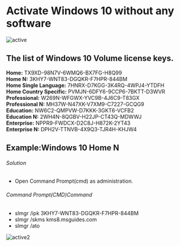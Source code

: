 <h1>Activate Windows 10 without any software</h1>


![active](https://user-images.githubusercontent.com/69615463/123890741-95a7bb80-d979-11eb-9b74-9a931852c558.png)


<h2>The list of Windows 10 Volume license keys.</h2>



<b> Home:</b>                  TX9XD-98N7V-6WMQ6-BX7FG-H8Q99
 <br>
<b>Home N:</b>                 3KHY7-WNT83-DGQKR-F7HPR-844BM
<br>
<b>Home Single Language:</b>   7HNRX-D7KGG-3K4RQ-4WPJ4-YTDFH
<br>
<b>Home Country Specific:</b>  PVMJN-6DFY6-9CCP6-7BKTT-D3WVR
<br>
<b>Professional:</b>          W269N-WFGWX-YVC9B-4J6C9-T83GX
<br>
<b>Professional N:</b>        MH37W-N47XK-V7XM9-C7227-GCQG9
<br>
<b>Education:</b>             NW6C2-QMPVW-D7KKK-3GKT6-VCFB2
<br>
<b>Education N:</b>            2WH4N-8QGBV-H22JP-CT43Q-MDWWJ
<br>
<b>Enterprise:</b>             NPPR9-FWDCX-D2C8J-H872K-2YT43
<br>
<b>Enterprise N:</b>           DPH2V-TTNVB-4X9Q3-TJR4H-KHJW4
<br>


## Example:Windows 10 Home N ##


<h6>Solution</h6>

+ Open Command Prompt(cmd) as administration.

<h6>Command Prompt(CMD)Command</h6>

+ slmgr  /ipk 3KHY7-WNT83-DGQKR-F7HPR-844BM
+ slmgr  /skms  kms8.msguides.com
+ slmgr /ato

![active2](https://user-images.githubusercontent.com/69615463/123890240-b3285580-d978-11eb-90e2-0158ba8b0cac.png)

